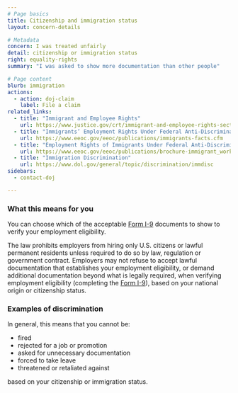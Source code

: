 ```yaml
---
# Page basics
title: Citizenship and immigration status
layout: concern-details

# Metadata
concern: I was treated unfairly
detail: citizenship or immigration status
right: equality-rights
summary: "I was asked to show more documentation than other people"

# Page content
blurb: immigration
actions:
  - action: doj-claim
    label: File a claim
related_links:
  - title: "Immigrant and Employee Rights"
    url: https://www.justice.gov/crt/immigrant-and-employee-rights-section
  - title: "Immigrants’ Employment Rights Under Federal Anti-Discrimination Laws"
    url: https://www.eeoc.gov/eeoc/publications/immigrants-facts.cfm
  - title: "Employment Rights of Immigrants Under Federal Anti-Discrimination Laws"
    url: https://www.eeoc.gov/eeoc/publications/brochure-immigrant_workers_rights.cfm
  - title: "Immigration Discrimination"
    url: https://www.dol.gov/general/topic/discrimination/immdisc
sidebars:
  - contact-doj

---
```


### What this means for you

You can choose which of the acceptable [Form I-9](https://www.uscis.gov/i-9) documents to show to verify your employment eligibility.

The law prohibits employers from hiring only U.S. citizens or lawful permanent residents unless required to do so by law, regulation or government contract. Employers may not refuse to accept lawful documentation that establishes your employment eligibility, or demand additional documentation beyond what is legally required, when verifying employment eligibility (completing the [Form I-9](https://www.uscis.gov/i-9)), based on your national origin or citizenship status.

### Examples of discrimination

In general, this means that you cannot be:

- fired
- rejected for a job or promotion
- asked for unnecessary documentation
- forced to take leave
- threatened or retaliated against

based on your citizenship or immigration status.
